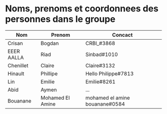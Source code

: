 # Noms, prenoms et coordonnees des personnes dans le groupe

| Nom | Prenom | Concact |
| --- | ------ | ------- |
| Crisan | Bogdan | CRBl_#3868 |
| EEER AALLA | Riad | Sinbad#1010 |
| Chenillet | Claire | Claire#3132 |
| Hinault | Phillipe | Hello Philippe#7813 |
| Lin | Emilie | Emilie#8261 |
| Abid | Aymen | ... |
| Bouanane | Mohamed El Amine | mohamed el amine bouanane#0584 |
